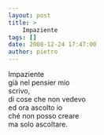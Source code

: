 ```yaml
---
layout: post
title: >
    Impaziente
tags: []
date: 2008-12-24 17:47:00
author: pietro
---
```

Impaziente<br/>già nel pensier mio<br/>scrivo,<br/>di cose che non vedevo<br/>ed ora ascolto io<br/>ché non posso creare<br/>ma solo ascoltare.
